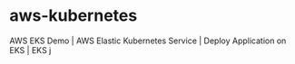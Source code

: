 # aws-kubernetes
AWS EKS Demo | AWS Elastic Kubernetes Service | Deploy Application on EKS | EKS
j



